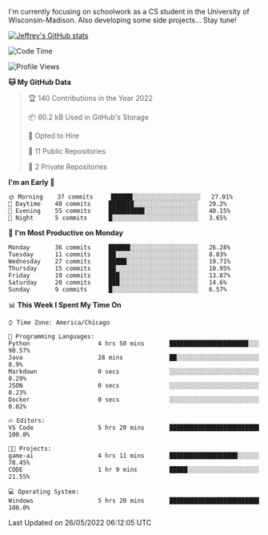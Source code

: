 

I'm currently focusing on schoolwork as a CS student in the University of Wisconsin-Madison.
Also developing some side projects...
Stay tune!

<!-- [![wakatime](https://wakatime.com/badge/user/99a12255-d5fa-4530-a56f-b1f6efe8669d.svg?style=for-the-badge)](https://wakatime.com/@99a12255-d5fa-4530-a56f-b1f6efe8669d) -->

[![Jeffrey's GitHub stats](https://github-readme-stats.vercel.app/api?username=slijeff&count_private=true&show_icons=true)](https://github.com/anuraghazra/github-readme-stats)

<!-- [![Jeffrey's wakatime stats](https://github-readme-stats.vercel.app/api/wakatime?username=slijeff&custom_title=Coding+Time+Last+Week)](https://github.com/slijeff/github-readme-stats) -->

<!-- [![Top Langs](https://github-readme-stats.vercel.app/api/top-langs/?username=slijeff&count_private=true&langs_count=8&hide=javascript&custom_title=Repo+Languages)](https://github.com/anuraghazra/github-readme-stats) -->

<!--START_SECTION:waka-->
![Code Time](http://img.shields.io/badge/Code%20Time-0%20secs-blue)

![Profile Views](http://img.shields.io/badge/Profile%20Views-0-blue)

**🐱 My GitHub Data** 

> 🏆 140 Contributions in the Year 2022
 > 
> 📦 60.2 kB Used in GitHub's Storage 
 > 
> 💼 Opted to Hire
 > 
> 📜 11 Public Repositories 
 > 
> 🔑 2 Private Repositories  
 > 
**I'm an Early 🐤** 

```text
🌞 Morning    37 commits     ██████░░░░░░░░░░░░░░░░░░░   27.01% 
🌆 Daytime    40 commits     ███████░░░░░░░░░░░░░░░░░░   29.2% 
🌃 Evening    55 commits     ██████████░░░░░░░░░░░░░░░   40.15% 
🌙 Night      5 commits      █░░░░░░░░░░░░░░░░░░░░░░░░   3.65%

```
📅 **I'm Most Productive on Monday** 

```text
Monday       36 commits     ██████░░░░░░░░░░░░░░░░░░░   26.28% 
Tuesday      11 commits     ██░░░░░░░░░░░░░░░░░░░░░░░   8.03% 
Wednesday    27 commits     █████░░░░░░░░░░░░░░░░░░░░   19.71% 
Thursday     15 commits     ██░░░░░░░░░░░░░░░░░░░░░░░   10.95% 
Friday       19 commits     ███░░░░░░░░░░░░░░░░░░░░░░   13.87% 
Saturday     20 commits     ███░░░░░░░░░░░░░░░░░░░░░░   14.6% 
Sunday       9 commits      █░░░░░░░░░░░░░░░░░░░░░░░░   6.57%

```


📊 **This Week I Spent My Time On** 

```text
⌚︎ Time Zone: America/Chicago

💬 Programming Languages: 
Python                   4 hrs 50 mins       ██████████████████████░░░   90.57% 
Java                     28 mins             ██░░░░░░░░░░░░░░░░░░░░░░░   8.9% 
Markdown                 0 secs              ░░░░░░░░░░░░░░░░░░░░░░░░░   0.29% 
JSON                     0 secs              ░░░░░░░░░░░░░░░░░░░░░░░░░   0.23% 
Docker                   0 secs              ░░░░░░░░░░░░░░░░░░░░░░░░░   0.02%

🔥 Editors: 
VS Code                  5 hrs 20 mins       █████████████████████████   100.0%

🐱‍💻 Projects: 
game-ai                  4 hrs 11 mins       ███████████████████░░░░░░   78.45% 
CODE                     1 hr 9 mins         █████░░░░░░░░░░░░░░░░░░░░   21.55%

💻 Operating System: 
Windows                  5 hrs 20 mins       █████████████████████████   100.0%

```


 Last Updated on 26/05/2022 06:12:05 UTC
<!--END_SECTION:waka-->
